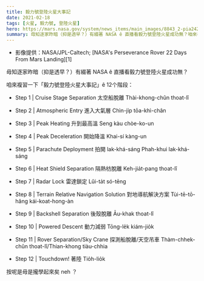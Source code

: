 ```yaml
---
title: 毅力號登陸火星大事記
date: 2021-02-18
tags: [火星, 毅力號, 登陸火星]
hero: https://mars.nasa.gov/system/news_items/main_images/8843_2-pia24285_1a-edl-annotated-web.jpg
summary: 毋知逐家昨暗（抑是透早？）有綴著 NASA ê 直播看毅力號登陸火星成功無？咱來複習一下「毅力號登陸火星大事記」ê 12个階段。
---
```



- 影像提供：NASA/JPL-Caltech; [NASA's Perseverance Rover 22 Days From Mars Landing][1]


毋知逐家昨暗（抑是透早？）有綴著 NASA ê 直播看毅力號登陸火星成功無？

咱來複習一下「毅力號登陸火星大事記」ê 12个階段：

- Step 1 | Cruise Stage Separation 太空船脫離 Thài-khong-chûn thoat-lî

- Step 2 | Atmospheric Entry 進入大氣層 Chìn-ji̍p tōa-khì-chân

- Step 3 | Peak Heating 升到最高溫 Seng kàu chòe-ko-un

- Step 4 | Peak Deceleration 開始降溫 Khai-sí kàng-un

- Step 5 | Parachute Deployment 拍開 lak-khá-sáng Phah-khui lak-khá-sáng

- Step 6 | Heat Shield Separation 隔熱枋脫離 Keh-jia̍t-pang thoat-lî

- Step 7 | Radar Lock 雷達鎖定 Lûi-ta̍t só-tēng

- Step 8 | Terrain Relative Navigation Solution 對地導航解決方案 Tùi-tē-tō-hâng kái-koat-hong-àn

- Step 9 | Backshell Separation 後殼脫離 Āu-khak thoat-lî

- Step 10 | Powered Descent 動力減弱 Tōng-le̍k kiám-jio̍k

- Step 11 | Rover Separation/Sky Crane 探測船脫離/天空吊車 Thàm-chhek-chûn thoat-lî/Thian-khong tiàu-chhia

- Step 12 | Touchdown! 著陸 Tio̍h-lio̍k

按呢是毋是攏學起來矣 neh ？


